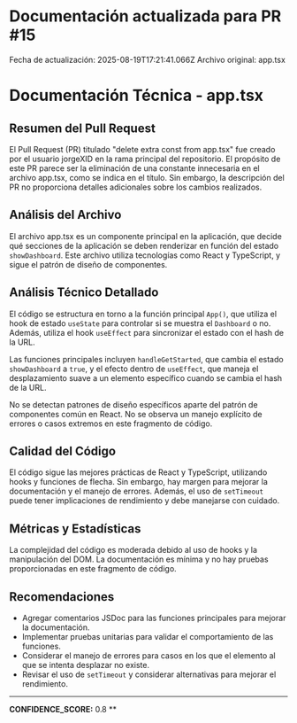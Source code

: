 # Documentación actualizada para PR #15

Fecha de actualización: 2025-08-19T17:21:41.066Z
Archivo original: app.tsx

# Documentación Técnica - app.tsx

## Resumen del Pull Request
El Pull Request (PR) titulado "delete extra const from app.tsx" fue creado por el usuario jorgeXID en la rama principal del repositorio. El propósito de este PR parece ser la eliminación de una constante innecesaria en el archivo app.tsx, como se indica en el título. Sin embargo, la descripción del PR no proporciona detalles adicionales sobre los cambios realizados.

## Análisis del Archivo
El archivo app.tsx es un componente principal en la aplicación, que decide qué secciones de la aplicación se deben renderizar en función del estado `showDashboard`. Este archivo utiliza tecnologías como React y TypeScript, y sigue el patrón de diseño de componentes.

## Análisis Técnico Detallado
El código se estructura en torno a la función principal `App()`, que utiliza el hook de estado `useState` para controlar si se muestra el `Dashboard` o no. Además, utiliza el hook `useEffect` para sincronizar el estado con el hash de la URL.

Las funciones principales incluyen `handleGetStarted`, que cambia el estado `showDashboard` a `true`, y el efecto dentro de `useEffect`, que maneja el desplazamiento suave a un elemento específico cuando se cambia el hash de la URL.

No se detectan patrones de diseño específicos aparte del patrón de componentes común en React. No se observa un manejo explícito de errores o casos extremos en este fragmento de código.

## Calidad del Código
El código sigue las mejores prácticas de React y TypeScript, utilizando hooks y funciones de flecha. Sin embargo, hay margen para mejorar la documentación y el manejo de errores. Además, el uso de `setTimeout` puede tener implicaciones de rendimiento y debe manejarse con cuidado.

## Métricas y Estadísticas
La complejidad del código es moderada debido al uso de hooks y la manipulación del DOM. La documentación es mínima y no hay pruebas proporcionadas en este fragmento de código.

## Recomendaciones
- Agregar comentarios JSDoc para las funciones principales para mejorar la documentación.
- Implementar pruebas unitarias para validar el comportamiento de las funciones.
- Considerar el manejo de errores para casos en los que el elemento al que se intenta desplazar no existe.
- Revisar el uso de `setTimeout` y considerar alternativas para mejorar el rendimiento.

---

**CONFIDENCE_SCORE:** 0.8
**
